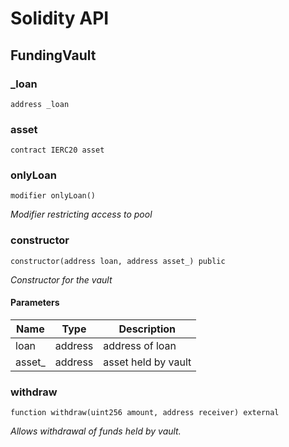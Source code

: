 # Solidity API

## FundingVault

### _loan

```solidity
address _loan
```

### asset

```solidity
contract IERC20 asset
```

### onlyLoan

```solidity
modifier onlyLoan()
```

_Modifier restricting access to pool_

### constructor

```solidity
constructor(address loan, address asset_) public
```

_Constructor for the vault_

#### Parameters

| Name | Type | Description |
| ---- | ---- | ----------- |
| loan | address | address of loan |
| asset_ | address | asset held by vault |

### withdraw

```solidity
function withdraw(uint256 amount, address receiver) external
```

_Allows withdrawal of funds held by vault._

